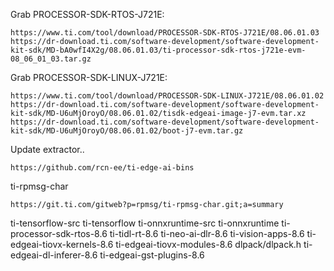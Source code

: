 Grab PROCESSOR-SDK-RTOS-J721E:

```
https://www.ti.com/tool/download/PROCESSOR-SDK-RTOS-J721E/08.06.01.03
https://dr-download.ti.com/software-development/software-development-kit-sdk/MD-bA0wfI4X2g/08.06.01.03/ti-processor-sdk-rtos-j721e-evm-08_06_01_03.tar.gz
```

Grab PROCESSOR-SDK-LINUX-J721E:

```
https://www.ti.com/tool/download/PROCESSOR-SDK-LINUX-J721E/08.06.01.02
https://dr-download.ti.com/software-development/software-development-kit-sdk/MD-U6uMjOroyO/08.06.01.02/tisdk-edgeai-image-j7-evm.tar.xz
https://dr-download.ti.com/software-development/software-development-kit-sdk/MD-U6uMjOroyO/08.06.01.02/boot-j7-evm.tar.gz
```

Update extractor..

```
https://github.com/rcn-ee/ti-edge-ai-bins
```


ti-rpmsg-char

```
https://git.ti.com/gitweb?p=rpmsg/ti-rpmsg-char.git;a=summary
```

ti-tensorflow-src
ti-tensorflow
ti-onnxruntime-src
ti-onnxruntime
ti-processor-sdk-rtos-8.6
ti-tidl-rt-8.6
ti-neo-ai-dlr-8.6
ti-vision-apps-8.6
ti-edgeai-tiovx-kernels-8.6
ti-edgeai-tiovx-modules-8.6
dlpack/dlpack.h
ti-edgeai-dl-inferer-8.6
ti-edgeai-gst-plugins-8.6
#